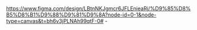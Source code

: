 https://www.figma.com/design/LBtnNKJgmcr6JFLEnieaRj/%D9%85%D8%B5%D8%B1%D9%88%D9%81%D9%8A?node-id=0-1&node-type=canvas&t=bh6v3jPLNAh99qtF-0# -
